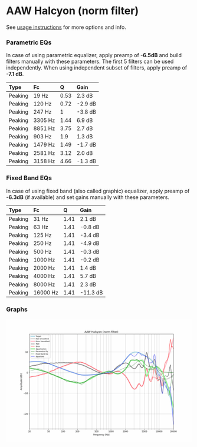 # AAW Halcyon (norm filter)
See [usage instructions](https://github.com/jaakkopasanen/AutoEq#usage) for more options and info.

### Parametric EQs
In case of using parametric equalizer, apply preamp of **-6.5dB** and build filters manually
with these parameters. The first 5 filters can be used independently.
When using independent subset of filters, apply preamp of **-7.1 dB**.

| Type    | Fc      |    Q | Gain    |
|:--------|:--------|:-----|:--------|
| Peaking | 19 Hz   | 0.53 | 2.3 dB  |
| Peaking | 120 Hz  | 0.72 | -2.9 dB |
| Peaking | 247 Hz  | 1    | -3.8 dB |
| Peaking | 3305 Hz | 1.44 | 6.9 dB  |
| Peaking | 8851 Hz | 3.75 | 2.7 dB  |
| Peaking | 903 Hz  | 1.9  | 1.3 dB  |
| Peaking | 1479 Hz | 1.49 | -1.7 dB |
| Peaking | 2581 Hz | 3.12 | 2.0 dB  |
| Peaking | 3158 Hz | 4.66 | -1.3 dB |

### Fixed Band EQs
In case of using fixed band (also called graphic) equalizer, apply preamp of **-6.3dB**
(if available) and set gains manually with these parameters.

| Type    | Fc       |    Q | Gain     |
|:--------|:---------|:-----|:---------|
| Peaking | 31 Hz    | 1.41 | 2.1 dB   |
| Peaking | 63 Hz    | 1.41 | -0.8 dB  |
| Peaking | 125 Hz   | 1.41 | -3.4 dB  |
| Peaking | 250 Hz   | 1.41 | -4.9 dB  |
| Peaking | 500 Hz   | 1.41 | -0.3 dB  |
| Peaking | 1000 Hz  | 1.41 | -0.2 dB  |
| Peaking | 2000 Hz  | 1.41 | 1.4 dB   |
| Peaking | 4000 Hz  | 1.41 | 5.7 dB   |
| Peaking | 8000 Hz  | 1.41 | 2.3 dB   |
| Peaking | 16000 Hz | 1.41 | -11.3 dB |

### Graphs
![](./AAW%20Halcyon%20(norm%20filter).png)